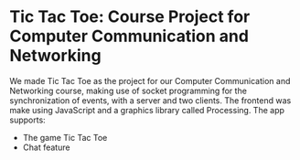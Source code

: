# Tic Tac Toe: Course Project for Computer Communication and Networking

We made Tic Tac Toe as the project for our Computer Communication and Networking course, making use of socket programming for the synchronization of events, with a server and two clients. 
The frontend was make using JavaScript and a graphics library called Processing. 
The app supports:
- The game Tic Tac Toe
- Chat feature
